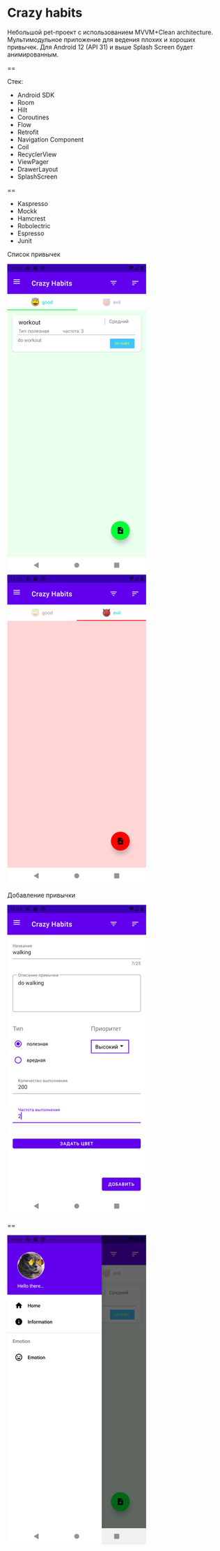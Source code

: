 # Crazy habits  


Небольшой pet-проект с использованием MVVM+Clean architecture. Мультимодульное приложение для ведения плохих и хороших привычек.
Для Android 12 (API 31) и выше Splash Screen будет анимированным.

==

Стек:
- Android SDK
- Room
- Hilt
- Coroutines
- Flow
- Retrofit
- Navigation Component
- Coil
- RecyclerView
- ViewPager
- DrawerLayout
- SplashScreen

==

- Kaspresso
- Mockk
- Hamcrest
- Robolectric
- Espresso
- Junit


Список привычек 

![Список привычек_хорошие](static/sc1.png) ![Список привычек_плохие](static/sc4.png)

Добавление привычки

![Добавление привычки](static/sc3.png)

==

![Боковое_меню](static/sc5.png)
